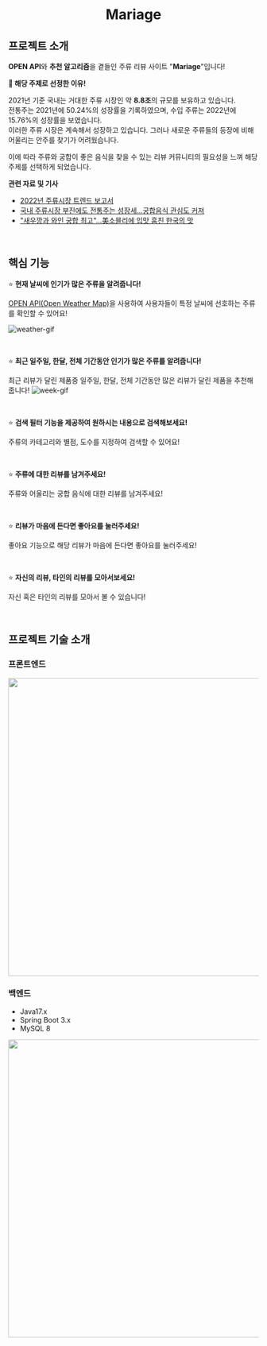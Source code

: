 <div align="center">
<h1>Mariage</h1>
</div>

<p align="center">
<!-- LOGO -->
</p>

## 프로젝트 소개

**OPEN API**와 **추천 알고리즘**을 곁들인 주류 리뷰 사이트 "**Mariage**"입니다!

**🚀 해당 주제로 선정한 이유!**

2021년 기준 국내는 거대한 주류 시장인 약 **8.8조**의 규모를 보유하고 있습니다.  
전통주는 2021년에 50.24%의 성장률을 기록하였으며, 수입 주류는 2022년에 15.76%의 성장률을 보였습니다.  
이러한 주류 시장은 계속해서 성장하고 있습니다. 그러나 새로운 주류들의 등장에 비해 어울리는 안주를 찾기가 어려웠습니다.

이에 따라 주류와 궁합이 좋은 음식을 찾을 수 있는 리뷰 커뮤니티의 필요성을 느껴 해당 주제를 선택하게 되었습니다.

**관련 자료 및 기사**

- [2022년 주류시장 트렌드 보고서](https://thesool.com/front/publication/M000000110/view.do?bbsId=A000000046&publicationId=C000002747&page=&searchKey=&searchString=&searchCategory=)
- [국내 주류시장 부진에도 전통주는 성장세…궁합음식 관심도 커져
  ](https://www.hankyung.com/economy/article/202011237117Y)
- ["새우깡과 와인 궁합 최고"…美소믈리에 입맛 훔친 한국의 맛](https://www.joongang.co.kr/article/25153559#home)

</br>

## 핵심 기능

<!-- 핵심 기능안에 기능에 대한 사진을 추가 할 예정 -->

⭐ **현재 날씨에 인기가 많은 주류을 알려줍니다!**

[OPEN API(Open Weather Map)](https://openweathermap.org/)을 사용하여 사용자들이 특정 날씨에 선호하는 주류를 확인할 수 있어요!

![weather-gif](https://github.com/rrimm/mariage/assets/119832853/ae4e5623-078d-4968-a7cb-519b60e041a4)


</br>

⭐ **최근 일주일, 한달, 전체 기간동안 인기가 많은 주류를 알려줍니다!**

최근 리뷰가 달린 제품중 일주일, 한달, 전체 기간동안 많은 리뷰가 달린 제품을 추천해줍니다!
![week-gif](https://github.com/rrimm/mariage/assets/119832853/1a486566-4f71-4ad8-b346-47cdaad1a1b5)

</br>

⭐ **검색 필터 기능을 제공하여 원하시는 내용으로 검색해보세요!**

주류의 카테고리와 별점, 도수를 지정하여 검색할 수 있어요!

</br>

⭐ **주류에 대한 리뷰를 남겨주세요!**

주류와 어울리는 궁합 음식에 대한 리뷰를 남겨주세요!

</br>

⭐ **리뷰가 마음에 든다면 좋아요를 눌러주세요!**

좋아요 기능으로 해당 리뷰가 마음에 든다면 좋아요를 눌러주세요!

</br>

⭐ **자신의 리뷰, 타인의 리뷰를 모아서보세요!**

자신 혹은 타인의 리뷰를 모아서 볼 수 있습니다!

</br>

## 프로젝트 기술 소개

### 프론트엔드

<img src="https://github.com/mariage-kr/mariage/assets/74192619/9e689df6-6dac-461d-9bfe-9c75355a09fa" width="600" />

</br>

### 백엔드

- Java17.x
- Spring Boot 3.x
- MySQL 8

<img src="https://github.com/MultiProject23/SEMO/assets/74192619/557e5c40-fe33-4ecf-829e-941524c572e6" width="600" />

  </br>

<!-- 추후 인프라 관련된 내용 필요 -->
<!-- 추후 팀원에 대한 표 만들기 -->
